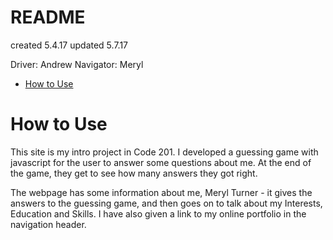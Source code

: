 # README
created 5.4.17
updated 5.7.17

Driver: Andrew
Navigator: Meryl


- [How to Use](#how-to-Use)
# How to Use
This site is my intro project in Code 201. I developed a guessing game with javascript for the user to answer some questions about me. At the end of the game, they get to see how many answers they got right. 

The webpage has some information about me, Meryl Turner - it gives the answers to the guessing game, and then goes on to talk about my Interests, Education and Skills. I have also given a link to my online portfolio in the navigation header. 